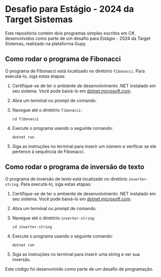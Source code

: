 # Desafio para Estágio - 2024 da Target Sistemas

Este repositório contém dois programas simples escritos em C#, desenvolvidos como parte de um desafio para Estágio - 2024 da Target Sistemas, realizado na plataforma Gupy.

## Como rodar o programa de Fibonacci

O programa de Fibonacci está localizado no diretório `fibonacci`. Para executá-lo, siga estas etapas:

1. Certifique-se de ter o ambiente de desenvolvimento .NET instalado em seu sistema. Você pode baixá-lo em [dotnet.microsoft.com](https://dotnet.microsoft.com/download).
   
2. Abra um terminal ou prompt de comando.

3. Navegue até o diretório `fibonacci`:
   ```
   cd fibonacci
   ```

4. Execute o programa usando o seguinte comando:
   ```
   dotnet run
   ```

5. Siga as instruções no terminal para inserir um número e verificar se ele pertence à sequência de Fibonacci.

## Como rodar o programa de inversão de texto

O programa de inversão de texto está localizado no diretório `inverter-string`. Para executá-lo, siga estas etapas:

1. Certifique-se de ter o ambiente de desenvolvimento .NET instalado em seu sistema. Você pode baixá-lo em [dotnet.microsoft.com](https://dotnet.microsoft.com/download).
   
2. Abra um terminal ou prompt de comando.

3. Navegue até o diretório `inverter-string`:
   ```
   cd inverter-string
   ```

4. Execute o programa usando o seguinte comando:
   ```
   dotnet run
   ```

5. Siga as instruções no terminal para inserir uma string e ver sua inversão.

Este código foi desenvolvido como parte de um desafio de programação.
